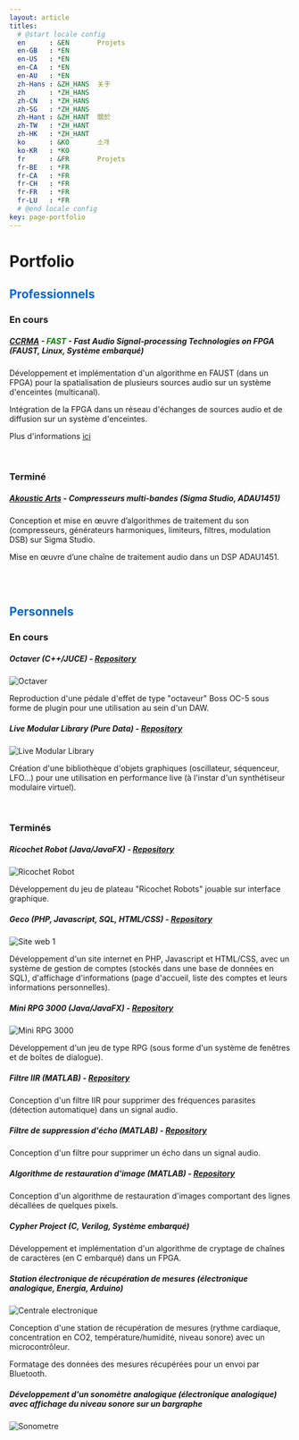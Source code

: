 ```yaml
---
layout: article
titles:
  # @start locale config
  en      : &EN       Projets
  en-GB   : *EN
  en-US   : *EN
  en-CA   : *EN
  en-AU   : *EN
  zh-Hans : &ZH_HANS  关于
  zh      : *ZH_HANS
  zh-CN   : *ZH_HANS
  zh-SG   : *ZH_HANS
  zh-Hant : &ZH_HANT  關於
  zh-TW   : *ZH_HANT
  zh-HK   : *ZH_HANT
  ko      : &KO       소개
  ko-KR   : *KO
  fr      : &FR       Projets
  fr-BE   : *FR
  fr-CA   : *FR
  fr-CH   : *FR
  fr-FR   : *FR
  fr-LU   : *FR
  # @end locale config
key: page-portfolio
---
```


# Portfolio

## <span style="color:#0366d6"> Professionnels </span> 
### En cours
##### [CCRMA](https://ccrma.stanford.edu) - <span style="color:green"> FAST </span> - Fast Audio Signal-processing Technologies on FPGA (FAUST, Linux, Système embarqué) 

  Développement et implémentation d'un algorithme en FAUST (dans un FPGA) pour la spatialisation de plusieurs sources audio sur un système d'enceintes (multicanal).
  
  Intégration de la FPGA dans un réseau d'échanges de sources audio et de diffusion sur un système d'enceintes.

  Plus d'informations [ici](https://fast.grame.fr)

<br/>

### Terminé
##### [Akoustic Arts](https://www.akoustic-arts.com) - Compresseurs multi-bandes (Sigma Studio, ADAU1451)

  Conception et mise en œuvre d’algorithmes de traitement du son (compresseurs, générateurs harmoniques, limiteurs, filtres, modulation DSB) sur Sigma Studio.
  
  Mise en œuvre d’une chaîne de traitement audio dans un DSP ADAU1451.

<br/>
<br/>

## <span style="color:#0366d6"> Personnels </span> 
### En cours
##### Octaver (C++/JUCE) - [Repository](https://github.com/jawsberrebi/octaver)

![Octaver](images/octaver.PNG)

  Reproduction d'une pédale d'effet de type "octaveur" Boss OC-5 sous forme de plugin pour une utilisation au sein d'un DAW.


##### Live Modular Library (Pure Data) -  [Repository](https://github.com/jawsberrebi/LiveModular-Library)

  ![Live Modular Library](images/Live_Modular_Library.PNG)

  Création d'une bibliothèque d'objets graphiques (oscillateur, séquenceur, LFO...) pour une utilisation en performance live (à l'instar d'un synthétiseur modulaire virtuel).

<br/>

### Terminés
##### Ricochet Robot (Java/JavaFX) - [Repository](https://github.com/jawsberrebi/ricochet_robot)

  ![Ricochet Robot](images/ricochet_robot.PNG)

  Développement du jeu de plateau "Ricochet Robots" jouable sur interface graphique.

##### Geco (PHP, Javascript, SQL, HTML/CSS) - [Repository](https://github.com/jawsberrebi/geco)

  ![Site web 1](images/siteweb1.png)

  Développement d'un site internet en PHP, Javascript et HTML/CSS, avec un système de gestion de comptes (stockés dans une base de données en SQL), d'affichage d'informations (page d'accueil, liste des comptes 
  et leurs informations personnelles).

##### Mini RPG 3000 (Java/JavaFX) - [Repository](https://github.com/jawsberrebi/Mini_RPG_Lite_3000)

  ![Mini RPG 3000](images/RPG.PNG)

  Développement d'un jeu de type RPG (sous forme d'un système de fenêtres et de boîtes de dialogue).

##### Filtre IIR (MATLAB) - [Repository](https://github.com/jawsberrebi/Noise_Cancelling_IIR_Filter)

  Conception d'un filtre IIR pour supprimer des fréquences parasites (détection automatique) dans un signal audio.

##### Filtre de suppression d'écho (MATLAB) - [Repository](https://github.com/jawsberrebi/Echo_Cancellation_Filter)

  Conception d'un filtre pour supprimer un écho dans un signal audio.

##### Algorithme de restauration d'image (MATLAB) - [Repository](https://github.com/jawsberrebi/Image_Restoration)

  Conception d'un algorithme de restauration d'images comportant des lignes décallées de quelques pixels.

##### Cypher Project (C, Verilog, Système embarqué)

  Développement et implémentation d'un algorithme de cryptage de chaînes de caractères (en C embarqué) dans un FPGA.

##### Station électronique de récupération de mesures (électronique analogique, Energia, Arduino)
  ![Centrale electronique](images/centrale_electronique.PNG)

  Conception d'une station de récupération de mesures (rythme cardiaque, concentration en CO2, température/humidité, niveau sonore) avec un microcontrôleur.

  Formatage des données des mesures récupérées pour un envoi par Bluetooth.

##### Développement d'un sonomètre analogique (électronique analogique) avec affichage du niveau sonore sur un bargraphe 
  ![Sonometre](images/sonometre.jpg)
